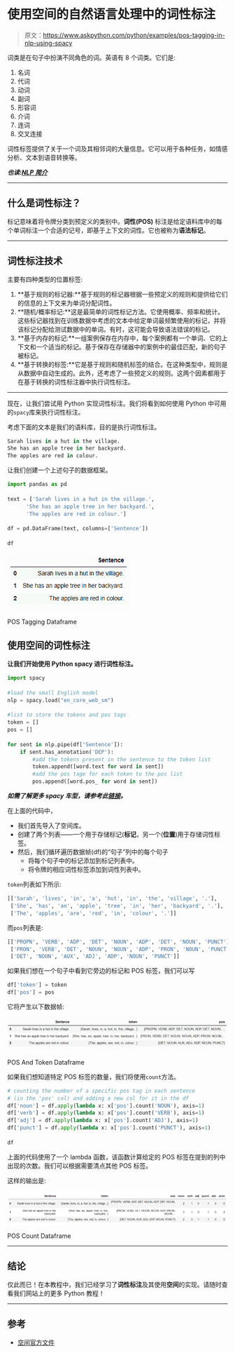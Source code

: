 # 使用空间的自然语言处理中的词性标注

> 原文：<https://www.askpython.com/python/examples/pos-tagging-in-nlp-using-spacy>

词类是在句子中扮演不同角色的词。英语有 8 个词类。它们是:

1.  名词
2.  代词
3.  动词
4.  副词
5.  形容词
6.  介词
7.  连词
8.  交叉连接

词性标签提供了关于一个词及其相邻词的大量信息。它可以用于各种任务，如情感分析、文本到语音转换等。

***也读:[NLP 简介](https://www.askpython.com/python/examples/introduction-to-nlp)***

* * *

## 什么是词性标注？

标记意味着将令牌分类到预定义的类别中。**词性(POS)** 标注是给定语料库中的每个单词标注一个合适的记号，即基于上下文的词性。它也被称为**语法标记**。

* * *

## 词性标注技术

主要有四种类型的位置标签:

1.  **基于规则的标记器:**基于规则的标记器根据一些预定义的规则和提供给它们的信息的上下文来为单词分配词性。
2.  **随机/概率标记:**这是最简单的词性标记方法。它使用概率、频率和统计。这些标记器找到在训练数据中考虑的文本中给定单词最频繁使用的标记，并将该标记分配给测试数据中的单词。有时，这可能会导致语法错误的标记。
3.  **基于内存的标记:**一组案例保存在内存中，每个案例都有一个单词、它的上下文和一个适当的标记。基于保存在存储器中的案例中的最佳匹配，新的句子被标记。
4.  **基于转换的标签:**它是基于规则和随机标签的结合。在这种类型中，规则是从数据中自动生成的。此外，还考虑了一些预定义的规则。这两个因素都用于在基于转换的词性标注器中执行词性标注。

* * *

现在，让我们尝试用 Python 实现词性标注。我们将看到如何使用 Python 中可用的`spacy`库来执行词性标注。

考虑下面的文本是我们的语料库，目的是执行词性标注。

```py
Sarah lives in a hut in the village.
She has an apple tree in her backyard.
The apples are red in colour.

```

让我们创建一个上述句子的数据框架。

```py
import pandas as pd 

text = ['Sarah lives in a hut in the village.', 
      'She has an apple tree in her backyard.', 
      'The apples are red in colour.']

df = pd.DataFrame(text, columns=['Sentence'])

df

```

![POS Tagging Dataframe](img/ce783c53313a365627ddc11e434ddf4e.png)

POS Tagging Dataframe

## 使用空间的词性标注

**让我们开始使用 Python spacy 进行词性标注。**

```py
import spacy

#load the small English model
nlp = spacy.load("en_core_web_sm")

#list to store the tokens and pos tags 
token = []
pos = []

for sent in nlp.pipe(df['Sentence']):
    if sent.has_annotation('DEP'):
        #add the tokens present in the sentence to the token list
        token.append([word.text for word in sent])
        #add the pos tage for each token to the pos list
        pos.append([word.pos_ for word in sent])

```

***如需了解更多 spacy 车型，请参考此[链接](https://stackoverflow.com/questions/50487495/what-is-difference-between-en-core-web-sm-en-core-web-mdand-en-core-web-lg-mod)。***

在上面的代码中，

*   我们首先导入了空间库。
*   创建了两个列表——一个用于存储标记(**标记**，另一个(**位置**)用于存储词性标签。
*   然后，我们循环遍历数据帧(df)的“句子”列中的每个句子
    *   将每个句子中的标记添加到标记列表中。
    *   将令牌的相应词性标签添加到词性列表中。

`token`列表如下所示:

```py
[['Sarah', 'lives', 'in', 'a', 'hut', 'in', 'the', 'village', '.'],
 ['She', 'has', 'an', 'apple', 'tree', 'in', 'her', 'backyard', '.'],
 ['The', 'apples', 'are', 'red', 'in', 'colour', '.']]

```

而`pos`列表是:

```py
[['PROPN', 'VERB', 'ADP', 'DET', 'NOUN', 'ADP', 'DET', 'NOUN', 'PUNCT'],
 ['PRON', 'VERB', 'DET', 'NOUN', 'NOUN', 'ADP', 'PRON', 'NOUN', 'PUNCT'],
 ['DET', 'NOUN', 'AUX', 'ADJ', 'ADP', 'NOUN', 'PUNCT']]

```

如果我们想在一个句子中看到它旁边的标记和 POS 标签，我们可以写

```py
df['token'] = token 
df['pos'] = pos

```

它将产生以下数据帧:

![POS And Token Df](img/1f0d29f8a317dfff100da969ec137a22.png)

POS And Token Dataframe

如果我们想知道特定 POS 标签的数量，我们将使用`count`方法。

```py
# counting the number of a specific pos tag in each sentence 
# (in the 'pos' col) and adding a new col for it in the df 
df['noun'] = df.apply(lambda x: x['pos'].count('NOUN'), axis=1)
df['verb'] = df.apply(lambda x: x['pos'].count('VERB'), axis=1)
df['adj'] = df.apply(lambda x: x['pos'].count('ADJ'), axis=1)
df['punct'] = df.apply(lambda x: x['pos'].count('PUNCT'), axis=1)

df

```

上面的代码使用了一个 lambda 函数，该函数计算给定的 POS 标签在提到的列中出现的次数。我们可以根据需要清点其他 POS 标签。

这样的输出是:

![POS Count Df](img/894a7b5ad63462d4f6f1ce49b4edec75.png)

POS Count Dataframe

* * *

## 结论

仅此而已！在本教程中，我们已经学习了**词性标注**及其使用**空间**的实现。请随时查看我们网站上的更多 Python 教程！

* * *

## 参考

*   [空间官方文件](https://spacy.io/usage/linguistic-features)